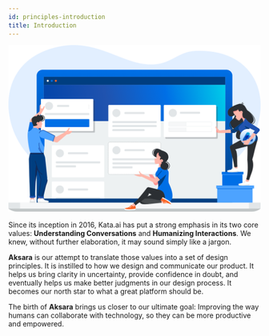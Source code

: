 ```yaml
---
id: principles-introduction
title: Introduction
---
```


![principles-intro](../assets/images/principles/principles-intro.png)

<text-primary>

Since its inception in 2016, Kata.ai has put a strong emphasis in its two core values: **Understanding Conversations** and **Humanizing Interactions**. We knew, without further elaboration, it may sound simply like a jargon.

</text-primary>

**Aksara** is our attempt to translate those values into a set of design principles. It is instilled to how we design and communicate our product. It helps us bring clarity in uncertainty, provide confidence in doubt, and eventually helps us make better judgments in our design process. It becomes our north star to what a great platform should be.

The birth of **Aksara** brings us closer to our ultimate goal: Improving the way humans can collaborate with technology, so they can be more productive and empowered.
